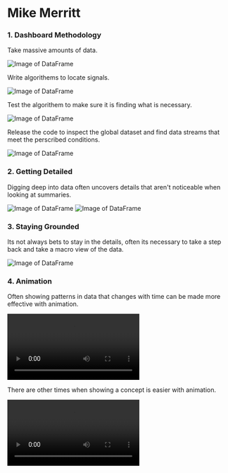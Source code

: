 # Mike Merritt

### 1. Dashboard Methodology

Take massive amounts of data.

![Image of DataFrame](https://michaeljmerritt.github.io/Portfolio/Images/bigdf.jpg)

Write algorithems to locate signals.

![Image of DataFrame](https://michaeljmerritt.github.io/Portfolio/Images/tempdf.jpg)

Test the algorithem to make sure it is finding what is necessary.

![Image of DataFrame](https://michaeljmerritt.github.io/Portfolio/Images/test.jpg)

Release the code to inspect the global dataset and find data streams that meet the perscribed conditions.

![Image of DataFrame](https://michaeljmerritt.github.io/Portfolio/Images/final.jpg)

### 2. Getting Detailed

Digging deep into data often uncovers details that aren't noticeable when looking at summaries.

![Image of DataFrame](https://michaeljmerritt.github.io/Portfolio/Images/election1.jpg)
![Image of DataFrame](https://michaeljmerritt.github.io/Portfolio/Images/election2.jpg)

### 3. Staying Grounded

Its not always bets to stay in the details, often its necessary to take a step back and take a macro view of the data.

![Image of DataFrame](https://michaeljmerritt.github.io/Portfolio/Images/mortalityhistory.jpg)

### 4. Animation

Often showing patterns in data that changes with time can be made more effective with animation.

![Image of DataFrame](https://michaeljmerritt.github.io/Portfolio/Images/covidmp.mp4)

There are other times when showing a concept is easier with animation.

![Image of DataFrame](https://michaeljmerritt.github.io/Portfolio/Images/infectionstudy.mp4)
